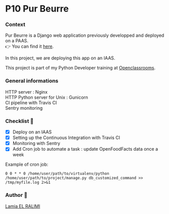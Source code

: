 # P10 Pur Beurre

### Context
Pur Beurre is a Django web application previously developped and deployed on a PAAS.<br>
👉 You can find it [here](https://github.com/Lamia7/P8_pur_beurre).

In this project, we are deploying this app on an IAAS.

This project is part of my Python Developer training at [Openclassrooms](https://openclassrooms.com/fr/).

### General informations
HTTP server : Nginx<br>
HTTP Python server for Unix : Gunicorn<br>
CI pipeline with Travis CI<br>
Sentry monitoring
### Checklist 📝
- [x] Deploy on an IAAS
- [x] Setting up the Continuous Integration with Travis CI
- [x] Monitoring with Sentry
- [x] Add Cron job to automate a task : update OpenFoodFacts data once a week

Example of cron job:

```0 0 * * 0 /home/user/path/to/virtualenv/python /home/user/path/to/project/manage.py db_customized_command >> /tmp/myfile.log 2>&1```

### Author 📝
[Lamia EL RALIMI](https://github.com/Lamia7)
